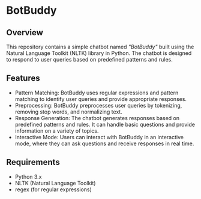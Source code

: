 # BotBuddy
 
## Overview
This repository contains a simple chatbot named *"BotBuddy"* built using the Natural Language Toolkit (NLTK) library in Python. The chatbot is designed to respond to user queries based on predefined patterns and rules.

## Features
* Pattern Matching: BotBuddy uses regular expressions and pattern matching to identify user queries and provide appropriate responses.
* Preprocessing: BotBuddy preprocesses user queries by tokenizing, removing stop words, and normalizing text.
* Response Generation: The chatbot generates responses based on predefined patterns and rules. It can handle basic questions and provide information on a variety of topics.
* Interactive Mode: Users can interact with BotBuddy in an interactive mode, where they can ask questions and receive responses in real time.
## Requirements
* Python 3.x
* NLTK (Natural Language Toolkit)
* regex (for regular expressions)
